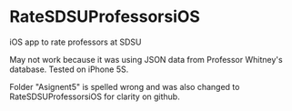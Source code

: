 # RateSDSUProfessorsiOS
iOS app to rate professors at SDSU

May not work because it was using JSON data from Professor Whitney's database. 
Tested on iPhone 5S. 

Folder "Asignent5" is spelled wrong and was also changed to RateSDSUProfessorsiOS for clarity on github.  
